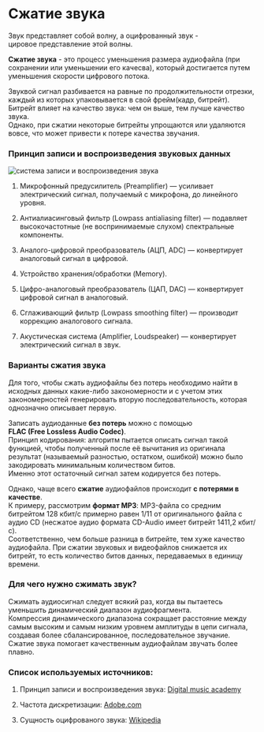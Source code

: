 # Сжатие звука

Звук представляет собой волну, а оцифрованный звук -<br/> цировое представление этой волны.

**Сжатие звука** - это процесс уменьшения размера аудиофайла (при сохранении или уменьшении его качесва), который достигается путем уменьшения скорости цифрового потока.

Звуквой сигнал разбивается на равные по продолжительности отрезки,<br/> каждый из которых упаковывается в свой фрейм(кадр, битрейт).<br/> Битрейт влияет на качество звука: чем он выше, тем лучше качество звука.<br/> Однако, при сжатии некоторые битрейты упрощаются или удаляются вовсе, что может привести к потере качества звучания.

### Принцип записи и воспроизведения звуковых данных

<img title="" src="file:///C:/Users/Max/Desktop/сжатие звука.assets/звук.png" alt="система записи и воспроизведения звука" data-align="center">

<style>
</style>

1) Микрофонный предусилитель (Preamplifier) —
   усиливает электрический сигнал, получаемый с микрофона, до линейного уровня.

2) Антиалиасинговый фильтр (Lowpass antialiasing
   filter) — подавляет высокочастотные (не воспринимаемые слухом) спектральные
   компоненты.

3) Аналого-цифровой преобразователь (АЦП, ADC) —
   конвертирует аналоговый сигнал в цифровой.

4) Устройство хранения/обработки (Memory).

5) Цифро-аналоговый преобразователь (ЦАП, DAC) —
   конвертирует цифровой сигнал в аналоговый.

6) Сглаживающий фильтр (Lowpass smoothing filter) —
   производит коррекцию аналогового сигнала.

7) Акустическая система (Amplifier, Loudspeaker) —
   конвертирует электрический сигнал в звук.

### Варианты сжатия звука

<style>
</style>

Для того, чтобы сжать аудиофайлы без потерь необходимо найти
в исходных данных какие-либо закономерности и с учетом этих закономерностей
генерировать вторую последовательность, которая однозначно описывает первую.

<style>
</style>

Записать аудиоданные **без потерь** можно с помощью<br/> **FLAC (Free Lossless Audio Codec)**.<br/> Принцип кодирования: алгоритм пытается описать сигнал такой
функцией, чтобы полученный после её вычитания из оригинала результат
(называемый разностью, остатком, ошибкой) можно было закодировать минимальным
количеством битов.<br/> Именно этот остаточный сигнал затем кодируется без потерь.

<style>
</style>

Однако, чаще всего **сжатие** аудиофайлов происходит **с потерями в качестве**.<br/> К примеру, рассмотрим **формат MP3**: MP3-файла со средним битрейтом 128 кбит/с примерно равен 1/11 от оригинального файла с аудио CD (несжатое аудио формата CD-Audio имеет битрейт 1411,2 кбит/с).<br/> Соответственно, чем больше разница в битрейте, тем хуже качество аудиофайла. При сжатии звуковых и видеофайлов снижается их битрейт, то есть количество битов данных, передаваемых в единицу времени.

### Для чего нужно сжимать звук?

<style>
</style>

Сжимать аудиосигнал следует всякий раз, когда вы пытаетесь уменьшить динамический диапазон аудиофрагмента.<br/> Компрессия динамического диапазона сокращает расстояние между самым высоким и самым низким уровнем амплитуды в цепи сигнала, создавая более сбалансированное, последовательное звучание.<br/> Сжатие звука помогает качественным аудиофайлам звучать более плавно.

### Список используемых источников:

1. Принцип записи и воспроизведения звука: [Digital music academy](https://digitalmusicacademy.ru/lesson-digital-audio-compressing)

2. Частота дискретизации: [Adobe.com](https://helpx.adobe.com/ru/animate/using/exporting-sounds.html#:~:text=Частота%20дискретизации%20и%20степень%20сжатия,размер%20файла%20и%20ниже%20качество.)

3. Сущность оцифрованого звука: [Wikipedia](https://ru.wikipedia.org/wiki/Сжатие_звука_без_потерь) 

